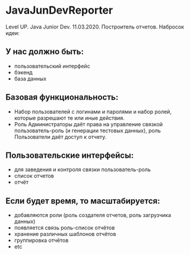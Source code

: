 # JavaJunDevReporter
Level UP. Java Junior Dev. 11.03.2020. Построитель отчетов.
Набросок идеи:

## У нас должно быть:
* пользовательский интерфейс
* бэкенд
* база данных

## Базовая функциональность:
* Набор пользователей с логинами и паролями и набор ролей, которые разрешают те или иные действия.
* Роль Администраторы даёт права на управление связкой пользователь-роль (и генерации тестовых данных), роль Пользователи даёт доступ к отчету.

## Пользовательские интерфейсы:
* для заведения и контроля связки пользователь-роль
* список отчетов
* отчёт

## Если будет время, то масштабируется:
* добавляются роли (роль создателя отчетов, роль загрузчика данных)
* появляется связь роль-список отчётов
* хранение различных шаблонов отчётов
* группировка отчётов
* etc
